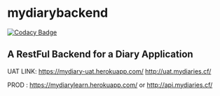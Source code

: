 # mydiarybackend

[![Codacy Badge](https://api.codacy.com/project/badge/Grade/81090d05efc44a72828cabb38593f10b)](https://app.codacy.com/app/shubham399/mydiarybackend?utm_source=github.com&utm_medium=referral&utm_content=shubham399/mydiarybackend&utm_campaign=badger)

 ## A RestFul Backend for a Diary Application


UAT LINK: https://mydiary-uat.herokuapp.com/
          http://uat.mydiaries.cf/
    
 PROD : https://mydiarylearn.herokuapp.com/ or http://api.mydiaries.cf/
